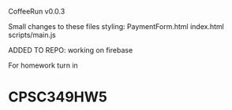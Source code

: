 CoffeeRun v0.0.3

Small changes to these files styling:
PaymentForm.html
index.html
scripts/main.js

ADDED TO REPO:
working on firebase

For homework turn in
# CPSC349HW5
